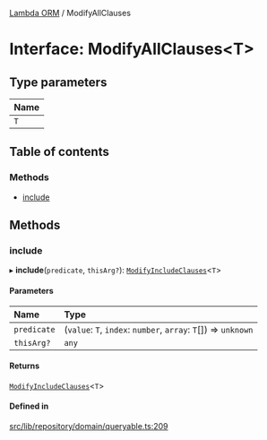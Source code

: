 [Lambda ORM](../README.md) / ModifyAllClauses

# Interface: ModifyAllClauses\<T\>

## Type parameters

| Name |
| :------ |
| `T` |

## Table of contents

### Methods

- [include](ModifyAllClauses.md#include)

## Methods

### include

▸ **include**(`predicate`, `thisArg?`): [`ModifyIncludeClauses`](ModifyIncludeClauses.md)\<`T`\>

#### Parameters

| Name | Type |
| :------ | :------ |
| `predicate` | (`value`: `T`, `index`: `number`, `array`: `T`[]) => `unknown` |
| `thisArg?` | `any` |

#### Returns

[`ModifyIncludeClauses`](ModifyIncludeClauses.md)\<`T`\>

#### Defined in

[src/lib/repository/domain/queryable.ts:209](https://github.com/FlavioLionelRita/lambdaorm/blob/65e6d804/src/lib/repository/domain/queryable.ts#L209)
